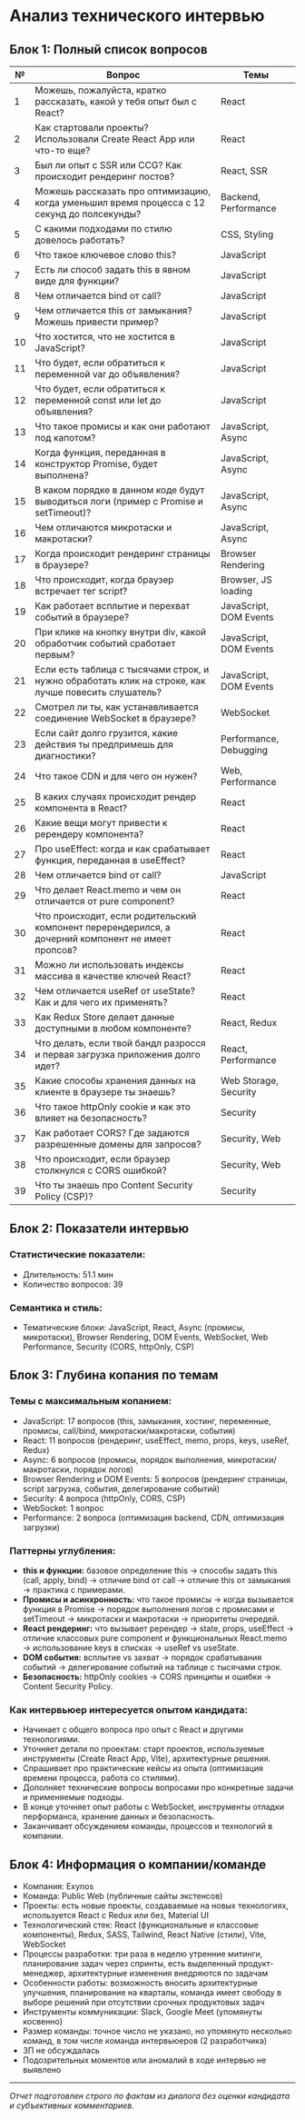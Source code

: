 # Анализ технического интервью

## Блок 1: Полный список вопросов

| №  | Вопрос                                                                                          | Темы                 |
|-----|-------------------------------------------------------------------------------------------------|----------------------|
| 1   | Можешь, пожалуйста, кратко рассказать, какой у тебя опыт был с React?                           | React                |
| 2   | Как стартовали проекты? Использовали Create React App или что-то еще?                           | React                |
| 3   | Был ли опыт с SSR или CCG? Как происходит рендеринг постов?                                    | React, SSR            |
| 4   | Можешь рассказать про оптимизацию, когда уменьшил время процесса с 12 секунд до полсекунды?     | Backend, Performance  |
| 5   | С какими подходами по стилю довелось работать?                                                 | CSS, Styling          |
| 6   | Что такое ключевое слово this?                                                                 | JavaScript           |
| 7   | Есть ли способ задать this в явном виде для функции?                                           | JavaScript           |
| 8   | Чем отличается bind от call?                                                                   | JavaScript           |
| 9   | Чем отличается this от замыкания? Можешь привести пример?                                      | JavaScript           |
| 10  | Что хостится, что не хостится в JavaScript?                                                   | JavaScript           |
| 11  | Что будет, если обратиться к переменной var до объявления?                                     | JavaScript           |
| 12  | Что будет, если обратиться к переменной const или let до объявления?                           | JavaScript           |
| 13  | Что такое промисы и как они работают под капотом?                                              | JavaScript, Async     |
| 14  | Когда функция, переданная в конструктор Promise, будет выполнена?                             | JavaScript, Async     |
| 15  | В каком порядке в данном коде будут выводиться логи (пример с Promise и setTimeout)?           | JavaScript, Async     |
| 16  | Чем отличаются микротаски и макротаски?                                                       | JavaScript, Async     |
| 17  | Когда происходит рендеринг страницы в браузере?                                               | Browser Rendering     |
| 18  | Что происходит, когда браузер встречает тег script?                                           | Browser, JS loading   |
| 19  | Как работает всплытие и перехват событий в браузере?                                          | JavaScript, DOM Events|
| 20  | При клике на кнопку внутри div, какой обработчик событий сработает первым?                     | JavaScript, DOM Events|
| 21  | Если есть таблица с тысячами строк, и нужно обработать клик на строке, как лучше повесить слушатель? | JavaScript, DOM Events|
| 22  | Смотрел ли ты, как устанавливается соединение WebSocket в браузере?                           | WebSocket             |
| 23  | Если сайт долго грузится, какие действия ты предпримешь для диагностики?                       | Performance, Debugging|
| 24  | Что такое CDN и для чего он нужен?                                                             | Web, Performance      |
| 25  | В каких случаях происходит рендер компонента в React?                                         | React                 |
| 26  | Какие вещи могут привести к ререндеру компонента?                                             | React                 |
| 27  | Про useEffect: когда и как срабатывает функция, переданная в useEffect?                        | React                 |
| 28  | Чем отличается bind от call?                                                                   | JavaScript           |
| 29  | Что делает React.memo и чем он отличается от pure component?                                  | React                 |
| 30  | Что происходит, если родительский компонент перерендерился, а дочерний компонент не имеет пропсов? | React                 |
| 31  | Можно ли использовать индексы массива в качестве ключей React?                               | React                 |
| 32  | Чем отличается useRef от useState? Как и для чего их применять?                                | React                 |
| 33  | Как Redux Store делает данные доступными в любом компоненте?                                 | React, Redux           |
| 34  | Что делать, если твой бандл разросся и первая загрузка приложения долго идет?                  | React, Performance    |
| 35  | Какие способы хранения данных на клиенте в браузере ты знаешь?                                | Web Storage, Security |
| 36  | Что такое httpOnly cookie и как это влияет на безопасность?                                   | Security              |
| 37  | Как работает CORS? Где задаются разрешенные домены для запросов?                             | Security, Web         |
| 38  | Что происходит, если браузер столкнулся с CORS ошибкой?                                       | Security, Web         |
| 39  | Что ты знаешь про Content Security Policy (CSP)?                                              | Security              |

## Блок 2: Показатели интервью

### Статистические показатели:
- Длительность: 51.1 мин
- Количество вопросов: 39

### Семантика и стиль:
- Тематические блоки: JavaScript, React, Async (промисы, микротаски), Browser Rendering, DOM Events, WebSocket, Web Performance, Security (CORS, httpOnly, CSP)

## Блок 3: Глубина копания по темам

### Темы с максимальным копанием:
- JavaScript: 17 вопросов (this, замыкания, хостинг, переменные, промисы, call/bind, микротаски/макротаски, события)
- React: 11 вопросов (рендеринг, useEffect, memo, props, keys, useRef, Redux)
- Async: 6 вопросов (промисы, порядок выполнения, микротаски/макротаски, порядок логов)
- Browser Rendering и DOM Events: 5 вопросов (рендеринг страницы, script загрузка, события, делегирование событий)
- Security: 4 вопроса (httpOnly, CORS, CSP)
- WebSocket: 1 вопрос
- Performance: 2 вопроса (оптимизация backend, CDN, оптимизация загрузки)

### Паттерны углубления:
- **this и функции:** базовое определение this → способы задать this (call, apply, bind) → отличие bind от call → отличие this от замыкания → практика с примерами.
- **Промисы и асинхронность:** что такое промисы → когда вызывается функция в Promise → порядок выполнения логов с промисами и setTimeout → микротаски и макротаски → приоритеты очередей.
- **React рендеринг:** что вызывает ререндер → state, props, useEffect → отличие классовых pure component и функциональных React.memo → использование keys в списках → useRef vs useState.
- **DOM события:** всплытие vs захват → порядок срабатывания событий → делегирование событий на таблице с тысячами строк.
- **Безопасность:** httpOnly cookies → CORS принципы и ошибки → Content Security Policy.

### Как интервьюер интересуется опытом кандидата:
- Начинает с общего вопроса про опыт с React и другими технологиями.
- Уточняет детали по проектам: старт проектов, используемые инструменты (Create React App, Vite), архитектурные решения.
- Спрашивает про практические кейсы из опыта (оптимизация времени процесса, работа со стилями).
- Дополняет технические вопросы вопросами про конкретные задачи и применяемые подходы.
- В конце уточняет опыт работы с WebSocket, инструменты отладки перформанса, хранение данных и безопасность.
- Заканчивает обсуждением команды, процессов и технологий в компании.

## Блок 4: Информация о компании/команде

- Компания: Exynos
- Команда: Public Web (публичные сайты экстенсов)
- Проекты: есть новые проекты, создаваемые на новых технологиях, используется React с Redux или без, Material UI
- Технологический стек: React (функциональные и классовые компоненты), Redux, SASS, Tailwind, React Native (стили), Vite, WebSocket
- Процессы разработки: три раза в неделю утренние митинги, планирование задач через спринты, есть выделенный продукт-менеджер, архитектурные изменения внедряются по задачам
- Особенности работы: возможность вносить архитектурные улучшения, планирование на кварталы, команда имеет свободу в выборе решений при отсутствии срочных продуктовых задач
- Инструменты коммуникации: Slack, Google Meet (упомянуты косвенно)
- Размер команды: точное число не указано, но упомянуто несколько команд, в том числе команда интервьюеров (2 разработчика)
- ЗП не обсуждалась
- Подозрительных моментов или аномалий в ходе интервью не выявлено

---

*Отчет подготовлен строго по фактам из диалога без оценки кандидата и субъективных комментариев.*